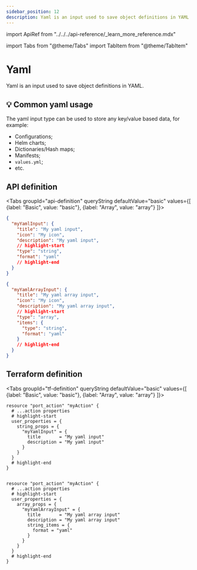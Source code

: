 ```yaml
---
sidebar_position: 12
description: Yaml is an input used to save object definitions in YAML
---
```


import ApiRef from "../../../api-reference/\_learn_more_reference.mdx"

import Tabs from "@theme/Tabs"
import TabItem from "@theme/TabItem"

# Yaml

Yaml is an input used to save object definitions in YAML.

## 💡 Common yaml usage

The yaml input type can be used to store any key/value based data, for example:

- Configurations;
- Helm charts;
- Dictionaries/Hash maps;
- Manifests;
- `values.yml`;
- etc.

## API definition

<Tabs groupId="api-definition" queryString defaultValue="basic" values={[
{label: "Basic", value: "basic"},
{label: "Array", value: "array"}
]}>

<TabItem value="basic">

```json showLineNumbers
{
  "myYamlInput": {
    "title": "My yaml input",
    "icon": "My icon",
    "description": "My yaml input",
    // highlight-start
    "type": "string",
    "format": "yaml"
    // highlight-end
  }
}
```

</TabItem>
<TabItem value="array">

```json showLineNumbers
{
  "myYamlArrayInput": {
    "title": "My yaml array input",
    "icon": "My icon",
    "description": "My yaml array input",
    // highlight-start
    "type": "array",
    "items": {
      "type": "string",
      "format": "yaml"
    }
    // highlight-end
  }
}
```

</TabItem>
</Tabs>

<ApiRef />

## Terraform definition

<Tabs groupId="tf-definition" queryString defaultValue="basic" values={[
{label: "Basic", value: "basic"},
{label: "Array", value: "array"}
]}>

<TabItem value="basic">

```hcl showLineNumbers
resource "port_action" "myAction" {
  # ...action properties
  # highlight-start
  user_properties = {
    string_props = {
      "myYamlInput" = {
        title       = "My yaml input"
        description = "My yaml input"
      }
    }
  }
  # highlight-end
}
```

</TabItem>

<TabItem value="array">

```hcl showLineNumbers

resource "port_action" "myAction" {
  # ...action properties
  # highlight-start
  user_properties = {
    array_props = {
      "myYamlArrayInput" = {
        title       = "My yaml array input"
        description = "My yaml array input"
        string_items = {
          format = "yaml"
        }
      }
    }
  }
  # highlight-end
}
```

</TabItem>

</Tabs>
